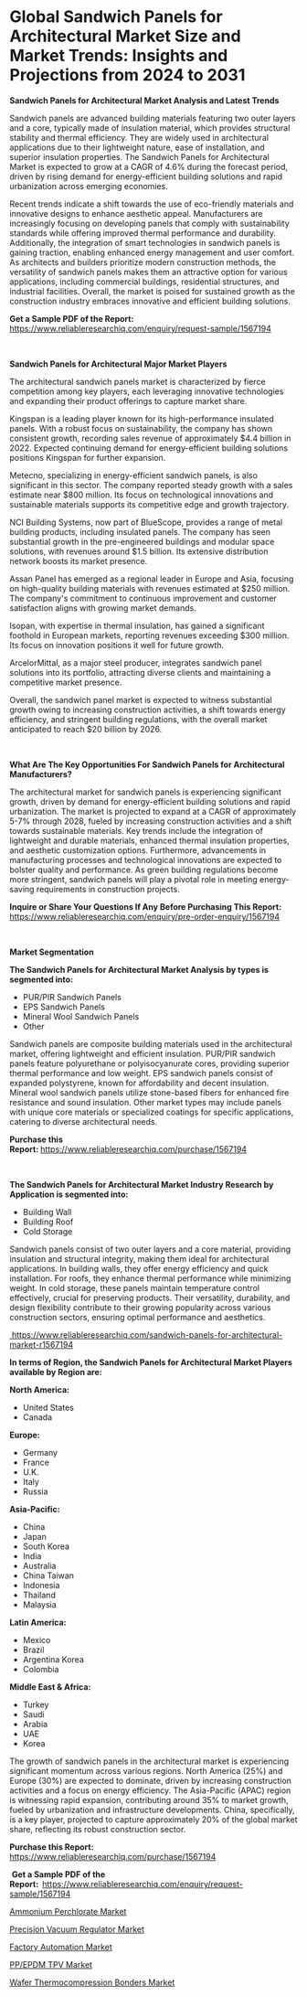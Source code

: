 <p><h1>Global Sandwich Panels for Architectural Market Size and Market Trends: Insights and Projections from 2024 to 2031</h1></p><p><strong>Sandwich Panels for Architectural Market Analysis and Latest Trends</strong></p>
<p><p>Sandwich panels are advanced building materials featuring two outer layers and a core, typically made of insulation material, which provides structural stability and thermal efficiency. They are widely used in architectural applications due to their lightweight nature, ease of installation, and superior insulation properties. The Sandwich Panels for Architectural Market is expected to grow at a CAGR of 4.6% during the forecast period, driven by rising demand for energy-efficient building solutions and rapid urbanization across emerging economies.</p><p>Recent trends indicate a shift towards the use of eco-friendly materials and innovative designs to enhance aesthetic appeal. Manufacturers are increasingly focusing on developing panels that comply with sustainability standards while offering improved thermal performance and durability. Additionally, the integration of smart technologies in sandwich panels is gaining traction, enabling enhanced energy management and user comfort. As architects and builders prioritize modern construction methods, the versatility of sandwich panels makes them an attractive option for various applications, including commercial buildings, residential structures, and industrial facilities. Overall, the market is poised for sustained growth as the construction industry embraces innovative and efficient building solutions.</p></p>
<p><strong>Get a Sample PDF of the Report:&nbsp;</strong> <a href="https://www.reliableresearchiq.com/enquiry/request-sample/1567194?utm_campaign=103&utm_medium=2&utm_source=Github&utm_content=ia&utm_term=07122024&utm_id=sandwich-panels-for-architectural">https://www.reliableresearchiq.com/enquiry/request-sample/1567194</a></p>
<p>&nbsp;</p>
<p><strong>Sandwich Panels for Architectural Major Market Players</strong></p>
<p><p>The architectural sandwich panels market is characterized by fierce competition among key players, each leveraging innovative technologies and expanding their product offerings to capture market share. </p><p>Kingspan is a leading player known for its high-performance insulated panels. With a robust focus on sustainability, the company has shown consistent growth, recording sales revenue of approximately $4.4 billion in 2022. Expected continuing demand for energy-efficient building solutions positions Kingspan for further expansion.</p><p>Metecno, specializing in energy-efficient sandwich panels, is also significant in this sector. The company reported steady growth with a sales estimate near $800 million. Its focus on technological innovations and sustainable materials supports its competitive edge and growth trajectory.</p><p>NCI Building Systems, now part of BlueScope, provides a range of metal building products, including insulated panels. The company has seen substantial growth in the pre-engineered buildings and modular space solutions, with revenues around $1.5 billion. Its extensive distribution network boosts its market presence.</p><p>Assan Panel has emerged as a regional leader in Europe and Asia, focusing on high-quality building materials with revenues estimated at $250 million. The company's commitment to continuous improvement and customer satisfaction aligns with growing market demands.</p><p>Isopan, with expertise in thermal insulation, has gained a significant foothold in European markets, reporting revenues exceeding $300 million. Its focus on innovation positions it well for future growth.</p><p>ArcelorMittal, as a major steel producer, integrates sandwich panel solutions into its portfolio, attracting diverse clients and maintaining a competitive market presence.</p><p>Overall, the sandwich panel market is expected to witness substantial growth owing to increasing construction activities, a shift towards energy efficiency, and stringent building regulations, with the overall market anticipated to reach $20 billion by 2026.</p></p>
<p>&nbsp;</p>
<p><strong>What Are The Key Opportunities For Sandwich Panels for Architectural Manufacturers?</strong></p>
<p><p>The architectural market for sandwich panels is experiencing significant growth, driven by demand for energy-efficient building solutions and rapid urbanization. The market is projected to expand at a CAGR of approximately 5-7% through 2028, fueled by increasing construction activities and a shift towards sustainable materials. Key trends include the integration of lightweight and durable materials, enhanced thermal insulation properties, and aesthetic customization options. Furthermore, advancements in manufacturing processes and technological innovations are expected to bolster quality and performance. As green building regulations become more stringent, sandwich panels will play a pivotal role in meeting energy-saving requirements in construction projects.</p></p>
<p><strong>Inquire or Share Your Questions If Any Before Purchasing This Report:</strong> <a href="https://www.reliableresearchiq.com/enquiry/pre-order-enquiry/1567194?utm_campaign=103&utm_medium=2&utm_source=Github&utm_content=ia&utm_term=07122024&utm_id=sandwich-panels-for-architectural">https://www.reliableresearchiq.com/enquiry/pre-order-enquiry/1567194</a></p>
<p>&nbsp;</p>
<p><strong>Market Segmentation</strong></p>
<p><strong>The Sandwich Panels for Architectural Market Analysis by types is segmented into:</strong></p>
<p><ul><li>PUR/PIR Sandwich Panels</li><li>EPS Sandwich Panels</li><li>Mineral Wool Sandwich Panels</li><li>Other</li></ul></p>
<p><p>Sandwich panels are composite building materials used in the architectural market, offering lightweight and efficient insulation. PUR/PIR sandwich panels feature polyurethane or polyisocyanurate cores, providing superior thermal performance and low weight. EPS sandwich panels consist of expanded polystyrene, known for affordability and decent insulation. Mineral wool sandwich panels utilize stone-based fibers for enhanced fire resistance and sound insulation. Other market types may include panels with unique core materials or specialized coatings for specific applications, catering to diverse architectural needs.</p></p>
<p><strong>Purchase this Report:&nbsp;</strong><a href="https://www.reliableresearchiq.com/purchase/1567194?utm_campaign=103&utm_medium=2&utm_source=Github&utm_content=ia&utm_term=07122024&utm_id=sandwich-panels-for-architectural">https://www.reliableresearchiq.com/purchase/1567194</a></p>
<p>&nbsp;</p>
<p><strong>The Sandwich Panels for Architectural Market Industry Research by Application is segmented into:</strong></p>
<p><ul><li>Building Wall</li><li>Building Roof</li><li>Cold Storage</li></ul></p>
<p><p>Sandwich panels consist of two outer layers and a core material, providing insulation and structural integrity, making them ideal for architectural applications. In building walls, they offer energy efficiency and quick installation. For roofs, they enhance thermal performance while minimizing weight. In cold storage, these panels maintain temperature control effectively, crucial for preserving products. Their versatility, durability, and design flexibility contribute to their growing popularity across various construction sectors, ensuring optimal performance and aesthetics.</p></p>
<p><a href="https://www.reliableresearchiq.com/sandwich-panels-for-architectural-market-r1567194?utm_campaign=103&utm_medium=2&utm_source=Github&utm_content=ia&utm_term=07122024&utm_id=sandwich-panels-for-architectural">&nbsp;https://www.reliableresearchiq.com/sandwich-panels-for-architectural-market-r1567194</a></p>
<p><strong>In terms of Region, the Sandwich Panels for Architectural Market Players available by Region are:</strong></p>
<p>
    <p> <strong> North America: </strong>
        <ul>
            <li>United States</li>
            <li>Canada</li>
        </ul>
        </p> 
    <p> <strong> Europe: </strong>
        <ul>
            <li>Germany</li>
            <li>France</li>
            <li>U.K.</li>
            <li>Italy</li>
            <li>Russia</li>
        </ul>
        </p> 
    <p> <strong> Asia-Pacific: </strong>
        <ul>
            <li>China</li>
            <li>Japan</li>
            <li>South Korea</li>
            <li>India</li>
            <li>Australia</li>
            <li>China Taiwan</li>
            <li>Indonesia</li>
            <li>Thailand</li>
            <li>Malaysia</li>
        </ul>
        </p> 
    <p> <strong> Latin America: </strong>
        <ul>
            <li>Mexico</li>
            <li>Brazil</li>
            <li>Argentina Korea</li>
            <li>Colombia</li>
        </ul>
        </p> 
    <p> <strong> Middle East & Africa: </strong>
        <ul>
            <li>Turkey</li>
            <li>Saudi</li>
            <li>Arabia</li>
            <li>UAE</li>
            <li>Korea</li>
        </ul>
    </p>
    </p>
<p><p>The growth of sandwich panels in the architectural market is experiencing significant momentum across various regions. North America (25%) and Europe (30%) are expected to dominate, driven by increasing construction activities and a focus on energy efficiency. The Asia-Pacific (APAC) region is witnessing rapid expansion, contributing around 35% to market growth, fueled by urbanization and infrastructure developments. China, specifically, is a key player, projected to capture approximately 20% of the global market share, reflecting its robust construction sector.</p></p>
<p><strong>Purchase this Report: </strong><a href="https://www.reliableresearchiq.com/purchase/1567194?utm_campaign=103&utm_medium=2&utm_source=Github&utm_content=ia&utm_term=07122024&utm_id=sandwich-panels-for-architectural">https://www.reliableresearchiq.com/purchase/1567194</a></p>
<p>&nbsp;<strong>Get a Sample PDF of the Report:&nbsp;&nbsp;</strong><a href="https://www.reliableresearchiq.com/enquiry/request-sample/1567194?utm_campaign=103&utm_medium=2&utm_source=Github&utm_content=ia&utm_term=07122024&utm_id=sandwich-panels-for-architectural">https://www.reliableresearchiq.com/enquiry/request-sample/1567194</a></p>
<p><strong></strong></p>
<p><p><a href="https://www.linkedin.com/pulse/thorough-examination-global-ammonium-perchlorate-market-pucye?utm_campaign=103&utm_medium=2&utm_source=Github&utm_content=ia&utm_term=07122024&utm_id=sandwich-panels-for-architectural">Ammonium Perchlorate Market</a></p><p><a href="https://www.linkedin.com/pulse/precision-vacuum-regulator-market-report-2024-2031-challenges-lsxre?utm_campaign=103&utm_medium=2&utm_source=Github&utm_content=ia&utm_term=07122024&utm_id=sandwich-panels-for-architectural">Precision Vacuum Regulator Market</a></p><p><a href="https://www.linkedin.com/pulse/market-growth-revenue-projections-factory-automation-zrgme?utm_campaign=103&utm_medium=2&utm_source=Github&utm_content=ia&utm_term=07122024&utm_id=sandwich-panels-for-architectural">Factory Automation Market</a></p><p><a href="https://issuu.com/reportprime-2/docs/ppepdm-tpv-market-size-2030.pptx?utm_campaign=103&utm_medium=2&utm_source=Github&utm_content=ia&utm_term=07122024&utm_id=sandwich-panels-for-architectural">PP/EPDM TPV Market</a></p><p><a href="https://issuu.com/reportprime-2/docs/wafer-thermocompression-bonders-market-size-2030.p?utm_campaign=103&utm_medium=2&utm_source=Github&utm_content=ia&utm_term=07122024&utm_id=sandwich-panels-for-architectural">Wafer Thermocompression Bonders Market</a></p></p>